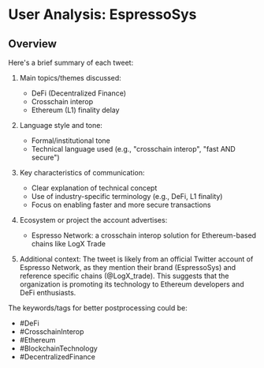 # User Analysis: EspressoSys

## Overview

Here's a brief summary of each tweet:

1. Main topics/themes discussed:
   - DeFi (Decentralized Finance)
   - Crosschain interop
   - Ethereum (L1) finality delay

2. Language style and tone:
   - Formal/institutional tone
   - Technical language used (e.g., "crosschain interop", "fast AND secure")

3. Key characteristics of communication:
   - Clear explanation of technical concept
   - Use of industry-specific terminology (e.g., DeFi, L1 finality)
   - Focus on enabling faster and more secure transactions

4. Ecosystem or project the account advertises:
   - Espresso Network: a crosschain interop solution for Ethereum-based chains like LogX Trade

5. Additional context:
   The tweet is likely from an official Twitter account of Espresso Network, as they mention their brand (EspressoSys) and reference specific chains (@LogX_trade). This suggests that the organization is promoting its technology to Ethereum developers and DeFi enthusiasts.

The keywords/tags for better postprocessing could be:

* #DeFi
* #CrosschainInterop
* #Ethereum
* #BlockchainTechnology
* #DecentralizedFinance